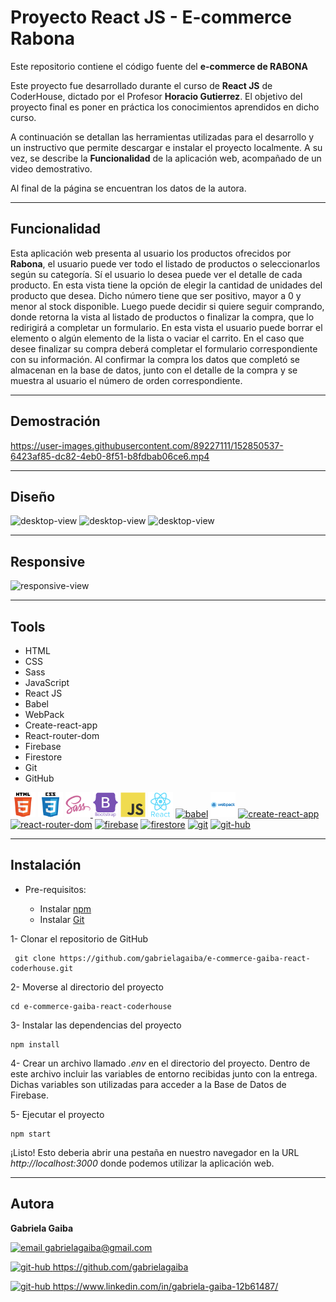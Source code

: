 # Proyecto React JS - E-commerce Rabona

Este repositorio contiene el código fuente del **e-commerce de RABONA**

Este proyecto fue desarrollado durante el curso de **React JS** de CoderHouse, dictado por el Profesor **Horacio Gutierrez**. El objetivo del proyecto final es poner en práctica los conocimientos aprendidos en dicho curso.

A continuación se detallan las herramientas utilizadas para el desarrollo y un instructivo que permite descargar e instalar el proyecto localmente.
A su vez, se describe la **Funcionalidad** de la aplicación web, acompañado de un video demostrativo.

Al final de la página se encuentran los datos de la autora.

---

## Funcionalidad

Esta aplicación web presenta al usuario los productos ofrecidos por **Rabona**, el usuario puede ver todo el listado de productos o seleccionarlos según su categoría. 
Sí el usuario lo desea puede ver el detalle de cada producto. En esta vista tiene la opción de elegir la cantidad de unidades del producto que desea. Dicho número tiene que ser positivo, mayor a 0 y menor al stock disponible.
Luego puede decidir si quiere seguir comprando, donde retorna la vista al listado de productos o finalizar la compra, que lo redirigirá a completar un formulario.
En esta vista el usuario puede borrar el elemento o algún elemento de la lista o vaciar el carrito. 
En el caso que desee finalizar su compra deberá completar el formulario correspondiente con su información.
Al confirmar la compra los datos que completó se almacenan en la base de datos, junto con el detalle de la compra y se muestra al usuario el número de orden correspondiente.

---

## Demostración

https://user-images.githubusercontent.com/89227111/152850537-6423af85-dc82-4eb0-8f51-b8fdbab06ce6.mp4

---

## Diseño 

<img src="../e-commerce-gaiba/public/desktop-1.png" alt="desktop-view" width="33%"/> 
<img src="../e-commerce-gaiba/public/desktop-2.png" alt="desktop-view" width="33%"/> 
<img src="../e-commerce-gaiba/public/desktop-3.png" alt="desktop-view" width="33%"/>

---


## Responsive

<img src="../e-commerce-gaiba/public/responsive.png" alt="responsive-view" width="25%"/>

---

## Tools

- HTML
- CSS
- Sass
- JavaScript
- React JS
- Babel
- WebPack
- Create-react-app
- React-router-dom
- Firebase
- Firestore
- Git
- GitHub

<a href="https://www.w3.org/html/" target="_blank" rel="noreferrer"><img src="https://raw.githubusercontent.com/devicons/devicon/master/icons/html5/html5-original-wordmark.svg" alt="html5" width="40" height="40"/></a>
<a href="https://www.w3schools.com/css/" target="_blank" rel="noreferrer"><img src="https://raw.githubusercontent.com/devicons/devicon/master/icons/css3/css3-original-wordmark.svg" alt="css3" width="40" height="40"/></a>
<a href="https://sass-lang.com" target="_blank" rel="noreferrer"> <img src="https://raw.githubusercontent.com/devicons/devicon/master/icons/sass/sass-original.svg" alt="sass" width="40" height="40"/> </a>
<a href="https://getbootstrap.com" target="_blank" rel="noreferrer"><img src="https://raw.githubusercontent.com/devicons/devicon/master/icons/bootstrap/bootstrap-plain-wordmark.svg" alt="bootstrap" width="40" height="40"/></a>
<a href="https://developer.mozilla.org/en-US/docs/Web/JavaScript" target="_blank" rel="noreferrer"><img src="https://raw.githubusercontent.com/devicons/devicon/master/icons/javascript/javascript-original.svg" alt="javascript" width="40" height="40"/></a>
<a href="https://reactjs.org/" target="_blank" rel="noreferrer"> <img src="https://raw.githubusercontent.com/devicons/devicon/master/icons/react/react-original-wordmark.svg" alt="react" width="40" height="40"/></a>
<a href="https://babeljs.io/" target="_blank" rel="noreferrer"> <img src="https://www.vectorlogo.zone/logos/babeljs/babeljs-icon.svg" alt="babel" width="40" height="40"/></a>
<a href="https://webpack.js.org" target="_blank" rel="noreferrer"><img src="https://raw.githubusercontent.com/devicons/devicon/d00d0969292a6569d45b06d3f350f463a0107b0d/icons/webpack/webpack-original-wordmark.svg" alt="webpack" width="40" height="40"/></a>
<a href="https://create-react-app.dev/" target="_blank" rel="noreferrer"> <img src="https://seeklogo.com/images/C/create-react-app-logo-BA592B4FB4-seeklogo.com.png" alt="create-react-app" width="40" height="40"/></a>
<a href="https://reactrouter.com/" target="_blank" rel="noreferrer"><img src="https://seeklogo.com/images/R/react-router-logo-AB5BFB638F-seeklogo.com.png" alt="react-router-dom" width="40" height="40"/></a>
<a href="https://firebase.google.com/" target="_blank" rel="noreferrer"><img src="https://www.vectorlogo.zone/logos/firebase/firebase-icon.svg" alt="firebase" width="40" height="40"/></a>
<a href="https://firebase.google.com/" target="_blank" rel="noreferrer"><img src="https://retool.com/integrations-logos/firestore.svg" alt="firestore" width="40" height="40"/></a>
<a href="https://git-scm.com/" target="_blank" rel="noreferrer"> <img src="https://www.vectorlogo.zone/logos/git-scm/git-scm-icon.svg" alt="git" width="40" height="40"/></a>
<a href="https://git-scm.com/" target="_blank" rel="noreferrer"> <img src="https://seeklogo.com/images/G/github-logo-7880D80B8D-seeklogo.com.png" alt="git-hub" width="40" height="40"/></a>

---

## Instalación

- Pre-requisitos:

    - Instalar [npm](https://nodejs.org/es/download/)
    - Instalar [Git](https://gitforwindows.org/)

1- Clonar el repositorio de GitHub
    
     git clone https://github.com/gabrielagaiba/e-commerce-gaiba-react-coderhouse.git

2- Moverse al directorio del proyecto

    cd e-commerce-gaiba-react-coderhouse

3- Instalar las dependencias del proyecto

    npm install

4- Crear un archivo llamado *.env* en el directorio del proyecto. Dentro de este archivo incluir las variables de entorno recibidas junto con la entrega. Dichas variables son utilizadas para acceder a la Base de Datos de Firebase.

5- Ejecutar el proyecto

    npm start

¡Listo! Esto deberia abrir una pestaña en nuestro navegador en la URL *http://localhost:3000* donde podemos utilizar la aplicación web.


---

## Autora

**Gabriela Gaiba** 

<a href="mailto:gabrielgaiba@gmail.com"><img src="../e-commerce-gaiba/public/gmail.png" alt="email" width="15" height="15"/> gabrielagaiba@gmail.com</a>

<a href="https://github.com/gabrielagaiba" target="_blank" rel="noreferrer"> <img src="../e-commerce-gaiba/public/github.png" alt="git-hub" width="15" height="15"/> https://github.com/gabrielagaiba</a>

<a href="https://www.linkedin.com/in/gabriela-gaiba-12b61487/" target="_blank" rel="noreferrer"> <img src="../e-commerce-gaiba/public/linkedin.png" alt="git-hub" width="15" height="15"/> https://www.linkedin.com/in/gabriela-gaiba-12b61487/</a>




